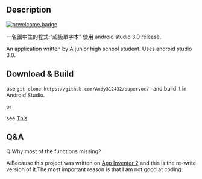 ## Description
[![prwelcome.badge]](https://github.com/Andy312432/supervoc/pulls)

一名國中生的程式:"超級單字本"
使用 android studio 3.0 release.

An application written by A junior high school student.
Uses android studio 3.0.

## Download & Build

use `git clone https://github.com/Andy312432/supervoc/ `
and build it in Android Studio.

or 

see [This](https://www.google.com/search?sxsrf=ALeKk03LVfl6_llZBfaVlvIzCAPcyeqGyA%3A1594657157242&ei=hYkMX_6xDqSUmAWlzLyYBw&q=git+android+studio+tutorial&oq=git+android+studio&gs_lcp=CgZwc3ktYWIQARgBMgQIABBDMgUIABDLATIFCAAQywEyBQgAEMsBMgUIABDLATICCAAyBQgAEMsBMgQIABAeMgQIABAeMgQIABAeUABYAGD-HmgBcAB4AIABTogBTpIBATGYAQCqAQdnd3Mtd2l6&sclient=psy-ab)

## Q&A

Q:Why most of the functions missing?

A:Because this project was written on [App Inventor 2](https://appinventor.mit.edu/),and this is the re-write version of it.The most important reason is that I am not good at coding.

[prwelcome.badge]:  https://img.shields.io/badge/PR-welcome-0688CB.svg

